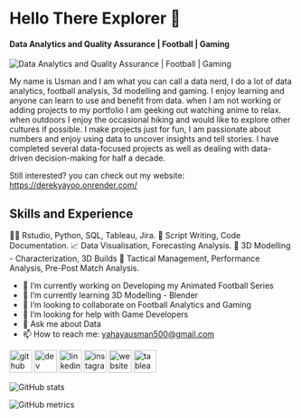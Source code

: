 # Hello There Explorer :monocle_face:

#### Data Analytics and Quality Assurance | Football | Gaming
![Data Analytics and Quality Assurance | Football | Gaming](https://www.canva.com/design/DAFajbE_cdw/view)

My name is Usman and I am what you can call a data nerd, I do a lot of data analytics, football analysis, 3d modelling and gaming. I enjoy learning and anyone can learn to use and benefit from data. when I am not working or adding projects to my portfolio I am geeking out watching anime to relax.  when outdoors I enjoy the occasional hiking and would like to explore other cultures if possible. 
I make projects just for fun, I am passionate about numbers and enjoy using data to uncover insights and tell stories. I have completed several data-focused projects as well as dealing with data-driven decision-making for half a decade. 

Still interested? you can check out my website: https://derekyayoo.onrender.com/

## Skills and Experience
:technologist: Rstudio, Python, SQL, Tableau, Jira.
:memo: Script Writing, Code Documentation.
:chart_with_upwards_trend: Data Visualisation, Forecasting Analysis.
:art: 3D Modelling - Characterization, 3D Builds
:goal_net: Tactical Management, Performance Analysis, Pre-Post Match Analysis. 

- 🔭 I’m currently working on Developing my Animated Football Series 
- 🌱 I’m currently learning 3D Modelling - Blender 
- 👯 I’m looking to collaborate on Football Analytics and Gaming 
- 🤔 I’m looking for help with Game Developers 
- 💬 Ask me about Data  
- 📫 How to reach me: yahayausman500@gmail.com 


[<img src='https://cdn.jsdelivr.net/npm/simple-icons@3.0.1/icons/github.svg' alt='github' height='40'>](https://github.com/Derekyayo)  [<img src='https://cdn.jsdelivr.net/npm/simple-icons@3.0.1/icons/dev-dot-to.svg' alt='dev' height='40'>](https://dev.to/Derekyayo)  [<img src='https://cdn.jsdelivr.net/npm/simple-icons@3.0.1/icons/linkedin.svg' alt='linkedin' height='40'>](https://www.linkedin.com/in/www.linkedin.com/in/usman-derek-yahaya/)  [<img src='https://cdn.jsdelivr.net/npm/simple-icons@3.0.1/icons/instagram.svg' alt='instagram' height='40'>](https://www.instagram.com/Derek.yayo/)  [<img src='https://cdn.jsdelivr.net/npm/simple-icons@3.0.1/icons/icloud.svg' alt='website' height='40'>](https://derekyayoo.onrender.com/)  [<img src='https://cdn.jsdelivr.net/npm/simple-icons@3.0.1/icons/tableau.svg' alt='tableau' height='40'>](https://public.tableau.com/app/profile/usman.yahaya3068/vizzes)  

![GitHub stats](https://github-readme-stats.vercel.app/api?username=Derekyayo&show_icons=true)  

![GitHub metrics](https://metrics.lecoq.io/Derekyayo)  


